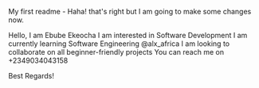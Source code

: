 My first readme - Haha! that's right but I am going to make some changes now.

Hello, I am Ebube Ekeocha
I am interested in Software Development
I am currently learning Software Engineering @alx_africa
I am looking to collaborate on all beginner-friendly projects
You can reach me on +2349034043158

Best Regards!
